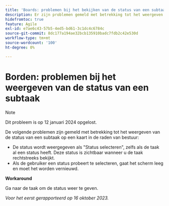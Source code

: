 ```yaml
---
title: 'Boards: problemen bij het bekijken van de status van een subtaak'
description: Er zijn problemen gemeld met betrekking tot het weergeven van de status van een subtaak op een kaart in de raden van bestuur.
hidefromtoc: true
feature: Agile
exl-id: e7ae6c43-57b5-4ed5-bd61-3c1dc4c6784c
source-git-commit: 8dc177a194ae32bcb135910badc7fdb2c42e530d
workflow-type: tm+mt
source-wordcount: '100'
ht-degree: 0%

---
```


# Borden: problemen bij het weergeven van de status van een subtaak

>[!NOTE]
>
>Dit probleem is op 12 januari 2024 opgelost.

De volgende problemen zijn gemeld met betrekking tot het weergeven van de status van een subtaak op een kaart in de raden van bestuur:

* De status wordt weergegeven als &quot;Status selecteren&quot;, zelfs als de taak al een status heeft. Deze status is zichtbaar wanneer u de taak rechtstreeks bekijkt.
* Als de gebruiker een status probeert te selecteren, gaat het scherm leeg en moet het worden vernieuwd.

**Workaround**

Ga naar de taak om de status weer te geven.

_Voor het eerst gerapporteerd op 16 oktober 2023._
